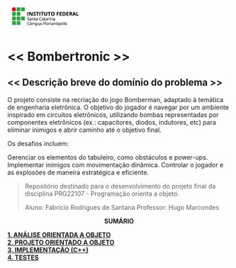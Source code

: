 <img src="img/ifsc-logo.png"
     width="30%"
     style="padding: 10px">

# << Bombertronic >>

## << Descrição breve do domínio do problema >>

O projeto consiste na recriação do jogo Bomberman, adaptado à temática de engenharia eletrônica. O objetivo do jogador é navegar por um ambiente inspirado em circuitos eletrônicos, utilizando bombas representadas por componentes eletrônicos (ex.: capacitores, diodos, indutores, etc) para eliminar inimigos e abrir caminho até o objetivo final.

Os desafios incluem:

Gerenciar os elementos do tabuleiro, como obstáculos e power-ups.
Implementar inimigos com movimentação dinâmica.
Controlar o jogador e as explosões de maneira estratégica e eficiente.

> Repositório destinado para o desenvolvimento do projeto final da disciplina PRG22107 - Programação orienta a objeto. 
> 
> Aluno: Fabrício Rodrigues de Santana 
> Professor: Hugo Marcondes

<p align=center><strong>SUMÁRIO</strong></p>

[**1. ANÁLISE ORIENTADA A OBJETO**](./analise.md)<br>
[**2. PROJETO ORIENTADO A OBJETO**](./projeto.md)<br>
[**3. IMPLEMENTAÇÃO (C++)**](./implementacao.md)<br>
[**4. TESTES**](./testes.md)<br>
